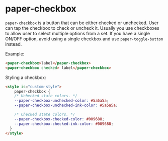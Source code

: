 # paper-checkbox

`paper-checkbox` is a button that can be either checked or unchecked.  User
can tap the checkbox to check or uncheck it.  Usually you use checkboxes
to allow user to select multiple options from a set.  If you have a single
ON/OFF option, avoid using a single checkbox and use `paper-toggle-button`
instead.

Example:
```html
<paper-checkbox>label</paper-checkbox>
<paper-checkbox checked> label</paper-checkbox>
```

Styling a checkbox:

```html
<style is="custom-style">
    paper-checkbox {
    /* Unhecked state colors. */
    --paper-checkbox-unchecked-color: #5a5a5a;
    --paper-checkbox-unchecked-ink-color: #5a5a5a;

    /* Checked state colors. */
    --paper-checkbox-checked-color: #009688;
    --paper-checkbox-checked-ink-color: #009688;
  }
</style>
```